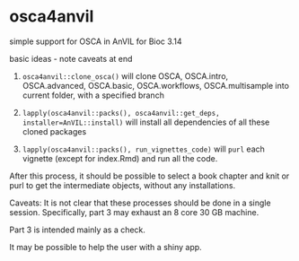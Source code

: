 # osca4anvil
simple support for OSCA in AnVIL for Bioc 3.14

basic ideas - note caveats at end

1) `osca4anvil::clone_osca()` will clone OSCA, OSCA.intro, OSCA.advanced, OSCA.basic, OSCA.workflows, OSCA.multisample into
current folder, with a specified branch

2) `lapply(osca4anvil::packs(), osca4anvil::get_deps, installer=AnVIL::install)` will install all dependencies of all these cloned packages

3) `lapply(osca4anvil::packs(), run_vignettes_code)` will `purl` each vignette (except for index.Rmd) and run all the code.

After this process, it should be possible to select a book chapter and knit or purl to get the intermediate objects, without
any installations.

Caveats: It is not clear that these processes should be done in a single session.  Specifically, part 3 may exhaust an 8 core 30 GB machine.

Part 3 is intended mainly as a check.

It may be possible to help the user with a shiny app.
